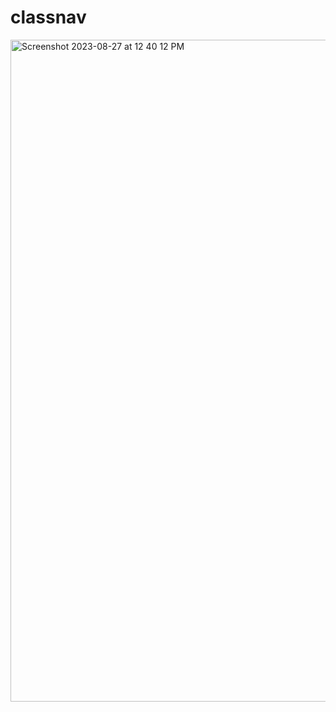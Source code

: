 # classnav
<img width="1059" alt="Screenshot 2023-08-27 at 12 40 12 PM" src="https://github.com/realTristan/classnav/assets/75189508/478775bb-7af3-41a7-8a45-3d07cd321e7a">
